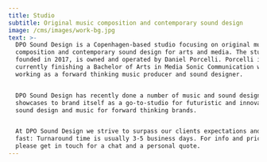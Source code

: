 ```yaml
---
title: Studio
subtitle: Original music composition and contemporary sound design
image: /cms/images/work-bg.jpg
text: >-
  DPO Sound Design is a Copenhagen-based studio focusing on original music
  composition and contemporary sound design for arts and media. The studio,
  founded in 2017, is owned and operated by Daniel Porcelli. Porcelli is
  currently finishing a Bachelor of Arts in Media Sonic Communication while
  working as a forward thinking music producer and sound designer. 


  DPO Sound Design has recently done a number of music and sound design
  showcases to brand itself as a go-to-studio for futuristic and innovative
  sound design and music for forward thinking brands.


  At DPO Sound Design we strive to surpass our clients expectations and we work
  fast: Turnaround time is usually 3-5 business days. For info and pricing,
  please get in touch for a chat and a personal quote.
---
```





